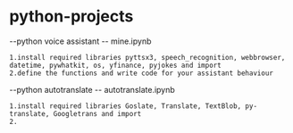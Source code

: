 # python-projects

--python voice assistant -- mine.ipynb
 
 	1.install required libraries pyttsx3, speech_recognition, webbrowser, datetime, pywhatkit, os, yfinance, pyjokes and import
 	2.define the functions and write code for your assistant behaviour


--python autotranslate  -- autotranslate.ipynb

 	1.install required libraries Goslate, Translate, TextBlob, py-translate, Googletrans and import
   	2.

